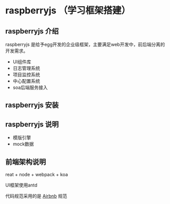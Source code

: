 # raspberryjs （学习框架搭建）

## raspberryjs 介绍

raspberryjs 是给予egg开发的企业级框架，主要满足web开发中，前后端分离的开发需求。

* UI组件库
* 日志管理系统
* 项目监控系统
* 中心配置系统
* soa后端服务接入

## raspberryjs 安装


## raspberryjs 说明

* 模版引擎
* mock数据


## 前端架构说明

reat + node + webpack + koa

UI框架使用antd

代码规范采用的是 [Airbnb](https://github.com/yuche/javascript) 规范